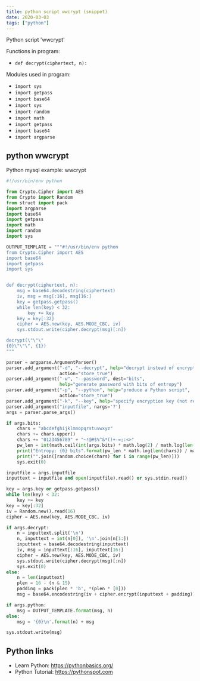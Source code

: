 ```yaml
---
title: python script wwcrypt (snippet)
date: 2020-03-03
tags: ["python"]
---
```

Python script 'wwcrypt'

Functions in program: 
* `def decrypt(ciphertext, n):`

Modules used in program: 
* `import sys`
* `import getpass`
* `import base64`
* `import sys`
* `import random`
* `import math`
* `import getpass`
* `import base64`
* `import argparse`

## python wwcrypt

Python mysql example: wwcrypt

```python
#!/usr/bin/env python

from Crypto.Cipher import AES
from Crypto import Random
from struct import pack
import argparse
import base64
import getpass
import math
import random
import sys

OUTPUT_TEMPLATE = """#!/usr/bin/env python
from Crypto.Cipher import AES
import base64
import getpass
import sys


def decrypt(ciphertext, n):
    msg = base64.decodestring(ciphertext)
    iv, msg = msg[:16], msg[16:]
    key = getpass.getpass()
    while len(key) < 32:
        key += key
    key = key[:32]
    cipher = AES.new(key, AES.MODE_CBC, iv)
    sys.stdout.write(cipher.decrypt(msg)[:n])

decrypt(\"\"\"
{0}\"\"\", {1})
"""

parser = argparse.ArgumentParser()
parser.add_argument("-d", "--decrypt", help="decrypt instead of encrypting",
                    action="store_true")
parser.add_argument("-w", "--password", dest="bits",
                    help="generate password with bits of entropy")
parser.add_argument("-p", "--python", help="produce a Python script",
                    action="store_true")
parser.add_argument("-k", "--key", help="specify encryption key (not recommended)")
parser.add_argument("inputfile", nargs='?')
args = parser.parse_args()

if args.bits:
    chars = "abcdefghijklmnopqrstuvwxyz"
    chars += chars.upper()
    chars += "0123456789" + "~!@#$%^&*()+-=;:<>"
    pw_len = int(math.ceil(int(args.bits) * math.log(2) / math.log(len(chars))))
    print("Entropy: {0} bits".format(pw_len * math.log(len(chars)) / math.log(2)))
    print("".join([random.choice(chars) for i in range(pw_len)]))
    sys.exit(0)

inputfile = args.inputfile
inputtext = inputfile and open(inputfile).read() or sys.stdin.read()

key = args.key or getpass.getpass()
while len(key) < 32:
    key += key
key = key[:32]
iv = Random.new().read(16)
cipher = AES.new(key, AES.MODE_CBC, iv)

if args.decrypt:
    n = inputtext.split('\n')
    n, inputtext = int(n[0]), '\n'.join(n[1:])
    inputtext = base64.decodestring(inputtext)
    iv, msg = inputtext[:16], inputtext[16:]
    cipher = AES.new(key, AES.MODE_CBC, iv)
    sys.stdout.write(cipher.decrypt(msg)[:n])
    sys.exit(0)
else:
    n = len(inputtext)
    plen = 16 - (n & 15)
    padding = pack(plen * 'b', *(plen * [0]))
    msg = base64.encodestring(iv + cipher.encrypt(inputtext + padding))

if args.python:
    msg = OUTPUT_TEMPLATE.format(msg, n)
else:
    msg = '{0}\n'.format(n) + msg

sys.stdout.write(msg)


```

## Python links

- Learn Python: https://pythonbasics.org/
- Python Tutorial: https://pythonspot.com
